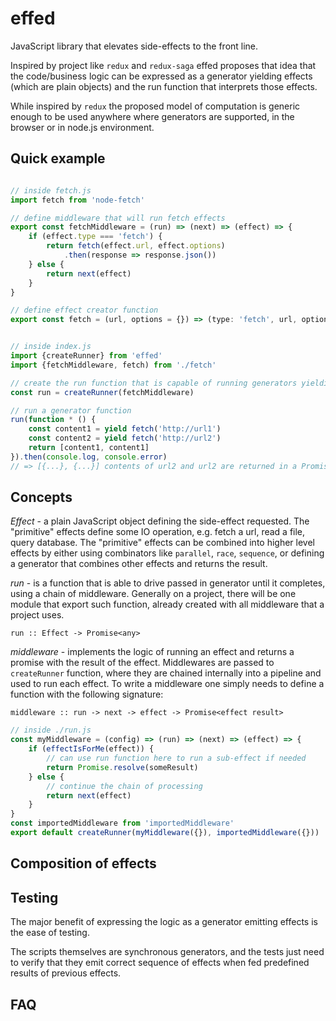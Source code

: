 # effed

JavaScript library that elevates side-effects to the front line.

Inspired by project like `redux` and `redux-saga` effed proposes that idea that the code/business logic can be
expressed as a generator yielding effects (which are plain objects) and the run function that interprets those effects.

While inspired by `redux` the proposed model of computation is generic enough to be used anywhere where generators
are supported, in the browser or in node.js environment.

## Quick example

```javascript

// inside fetch.js
import fetch from 'node-fetch'

// define middleware that will run fetch effects
export const fetchMiddleware = (run) => (next) => (effect) => {
    if (effect.type === 'fetch') {
        return fetch(effect.url, effect.options)
            .then(response => response.json())
    } else {
        return next(effect)
    }
}

// define effect creator function
export const fetch = (url, options = {}) => (type: 'fetch', url, options)


// inside index.js
import {createRunner} from 'effed'
import {fetchMiddleware, fetch) from './fetch'

// create the run function that is capable of running generators yielding fetch effects
const run = createRunner(fetchMiddleware)

// run a generator function
run(function * () {
    const content1 = yield fetch('http://url1')
    const content2 = yield fetch('http://url2')
    return [content1, content1]
}).then(console.log, console.error)
// => [{...}, {...}] contents of url2 and url2 are returned in a Promise

```

## Concepts

*Effect* - a plain JavaScript object defining the side-effect requested. The "primitive" effects define some IO
 operation, e.g. fetch a url, read a file, query database. The "primitive" effects can be combined into higher level
 effects by either using combinators like `parallel`, `race`, `sequence`, or defining a generator that combines
 other effects and returns the result.

*run* - is a function that is able to drive passed in generator until it completes, using a chain of middleware.
Generally on a project, there will be one module that export such function, already created with all middleware
that a project uses.

`run :: Effect -> Promise<any>`

*middleware* - implements the logic of running an effect and returns a promise with the result of the effect.
Middlewares are passed to `createRunner` function, where they are chained internally into a pipeline and used
to run each effect. To write a middleware one simply needs to define a function with the following signature:

`middleware :: run -> next -> effect -> Promise<effect result>`

```javascript
// inside ./run.js
const myMiddleware = (config) => (run) => (next) => (effect) => {
    if (effectIsForMe(effect)) {
        // can use run function here to run a sub-effect if needed
        return Promise.resolve(someResult)
    } else {
        // continue the chain of processing
        return next(effect)
    }
}
const importedMiddleware from 'importedMiddleware'
export default createRunner(myMiddleware({}), importedMiddleware({}))
```

## Composition of effects

## Testing

The major benefit of expressing the logic as a generator emitting effects is the ease of testing.

The scripts themselves are synchronous generators, and the tests just need to verify that they emit correct sequence
of effects when fed predefined results of previous effects.

## FAQ
